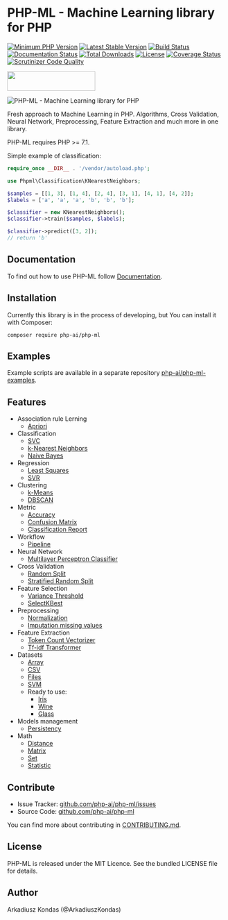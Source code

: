 # PHP-ML - Machine Learning library for PHP

[![Minimum PHP Version](https://img.shields.io/badge/php-%3E%3D%207.1-8892BF.svg)](https://php.net/)
[![Latest Stable Version](https://img.shields.io/packagist/v/php-ai/php-ml.svg)](https://packagist.org/packages/php-ai/php-ml)
[![Build Status](https://scrutinizer-ci.com/g/php-ai/php-ml/badges/build.png?b=master)](https://scrutinizer-ci.com/g/php-ai/php-ml/build-status/master)
[![Documentation Status](https://readthedocs.org/projects/php-ml/badge/?version=master)](http://php-ml.readthedocs.org/)
[![Total Downloads](https://poser.pugx.org/php-ai/php-ml/downloads.svg)](https://packagist.org/packages/php-ai/php-ml)
[![License](https://poser.pugx.org/php-ai/php-ml/license.svg)](https://packagist.org/packages/php-ai/php-ml)
[![Coverage Status](https://coveralls.io/repos/github/php-ai/php-ml/badge.svg?branch=master)](https://coveralls.io/github/php-ai/php-ml?branch=master)
[![Scrutinizer Code Quality](https://scrutinizer-ci.com/g/php-ai/php-ml/badges/quality-score.png?b=master)](https://scrutinizer-ci.com/g/php-ai/php-ml/?branch=master)

<a href="http://www.yegor256.com/2016/10/23/award-2017.html">
  <img src="http://www.yegor256.com/images/award/2017/winner-itcraftsmanpl.png"
  style="width:203px;height:45px;"/></a>

![PHP-ML - Machine Learning library for PHP](assets/php-ml-logo.png)

Fresh approach to Machine Learning in PHP. Algorithms, Cross Validation, Neural Network, Preprocessing, Feature Extraction and much more in one library.

PHP-ML requires PHP >= 7.1.

Simple example of classification:
```php
require_once __DIR__ . '/vendor/autoload.php';

use Phpml\Classification\KNearestNeighbors;

$samples = [[1, 3], [1, 4], [2, 4], [3, 1], [4, 1], [4, 2]];
$labels = ['a', 'a', 'a', 'b', 'b', 'b'];

$classifier = new KNearestNeighbors();
$classifier->train($samples, $labels);

$classifier->predict([3, 2]);
// return 'b'
```

## Documentation

To find out how to use PHP-ML follow [Documentation](http://php-ml.readthedocs.org/).

## Installation

Currently this library is in the process of developing, but You can install it with Composer:

```
composer require php-ai/php-ml
```

## Examples

Example scripts are available in a separate repository [php-ai/php-ml-examples](https://github.com/php-ai/php-ml-examples).

## Features

* Association rule Lerning
    * [Apriori](machine-learning/association/apriori.md)
* Classification
    * [SVC](machine-learning/classification/svc.md)
    * [k-Nearest Neighbors](machine-learning/classification/k-nearest-neighbors.md)
    * [Naive Bayes](machine-learning/classification/naive-bayes.md)
* Regression
    * [Least Squares](machine-learning/regression/least-squares.md)
    * [SVR](machine-learning/regression/svr.md)
* Clustering
    * [k-Means](machine-learning/clustering/k-means.md)
    * [DBSCAN](machine-learning/clustering/dbscan.md)
* Metric
    * [Accuracy](machine-learning/metric/accuracy.md)
    * [Confusion Matrix](machine-learning/metric/confusion-matrix.md)
    * [Classification Report](machine-learning/metric/classification-report.md)
* Workflow
    * [Pipeline](machine-learning/workflow/pipeline)
* Neural Network
    * [Multilayer Perceptron Classifier](machine-learning/neural-network/multilayer-perceptron-classifier.md)
* Cross Validation
    * [Random Split](machine-learning/cross-validation/random-split.md)
    * [Stratified Random Split](machine-learning/cross-validation/stratified-random-split.md)
* Feature Selection
    * [Variance Threshold](machine-learning/feature-selection/variance-threshold.md)
    * [SelectKBest](machine-learning/feature-selection/selectkbest.md)
* Preprocessing
    * [Normalization](machine-learning/preprocessing/normalization.md)
    * [Imputation missing values](machine-learning/preprocessing/imputation-missing-values.md)
* Feature Extraction
    * [Token Count Vectorizer](machine-learning/feature-extraction/token-count-vectorizer.md)
    * [Tf-idf Transformer](machine-learning/feature-extraction/tf-idf-transformer.md)
* Datasets
    * [Array](machine-learning/datasets/array-dataset.md)
    * [CSV](machine-learning/datasets/csv-dataset.md)
    * [Files](machine-learning/datasets/files-dataset.md)
    * [SVM](machine-learning/datasets/svm-dataset.md)
    * Ready to use:
        * [Iris](machine-learning/datasets/demo/iris.md)
        * [Wine](machine-learning/datasets/demo/wine.md)
        * [Glass](machine-learning/datasets/demo/glass.md)
* Models management
    * [Persistency](machine-learning/model-manager/persistency.md)
* Math
    * [Distance](math/distance.md)
    * [Matrix](math/matrix.md)
    * [Set](math/set.md)
    * [Statistic](math/statistic.md)


## Contribute

- Issue Tracker: [github.com/php-ai/php-ml/issues](https://github.com/php-ai/php-ml/issues)
- Source Code: [github.com/php-ai/php-ml](https://github.com/php-ai/php-ml)

You can find more about contributing in [CONTRIBUTING.md](../CONTRIBUTING.md).

## License

PHP-ML is released under the MIT Licence. See the bundled LICENSE file for details.

## Author

Arkadiusz Kondas (@ArkadiuszKondas)
